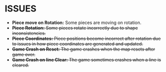 # ISSUES

* **Piece move on Rotation:** Some pieces are moving on rotation.
* ~~**Piece Rotation:** Some pieces rotate incorrectly due to shape inconsistencies.~~
* ~~**Piece Coordinates:** Piece positions become incorrect after rotation due to issues in how piece coordinates are generated and updated.~~
* ~~**Game Crash on Reset:** The game crashes when the map resets after game over.~~
* ~~**Game Crash on line Clear:** The game sometimes crashes when a line is cleared.~~

